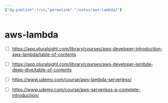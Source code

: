```yaml
---
{"dg-publish":true,"permalink":"/notes/aws-lambda/"}
---
```


# aws-lambda

- [ ] <https://app.pluralsight.com/library/courses/aws-developer-introduction-aws-lambda/table-of-contents>
- [ ] <https://app.pluralsight.com/library/courses/aws-developer-lambda-deep-dive/table-of-contents>
- [ ] <https://www.udemy.com/course/aws-lambda-serverless/>
- [ ] <https://www.udemy.com/course/aws-serverless-a-complete-introduction/>



